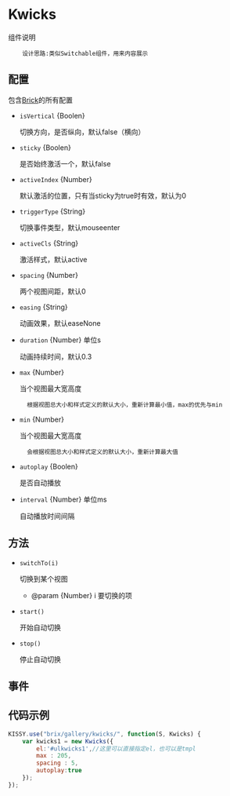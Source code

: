 # Kwicks

组件说明


        设计思路:类似Switchable组件，用来内容展示


## 配置

包含[Brick](/etaoux/brix/tree/master/docs/brick.md)的所有配置

* `isVertical` {Boolen}
	
	切换方向，是否纵向，默认false（横向）

* `sticky` {Boolen}
	
	是否始终激活一个，默认false

* `activeIndex` {Number}
	
	默认激活的位置，只有当sticky为true时有效，默认为0

* `triggerType` {String}
	
	切换事件类型，默认mouseenter

* `activeCls` {String}
	
	激活样式，默认active

* `spacing` {Number}
	
	两个视图间距，默认0

* `easing` {String}
	
	动画效果，默认easeNone

* `duration` {Number} 单位s
	
	动画持续时间，默认0.3

* `max` {Number} 
	
	当个视图最大宽高度

		根据视图总大小和样式定义的默认大小，重新计算最小值，max的优先与min

* `min` {Number} 
	
	当个视图最大宽高度

		会根据视图总大小和样式定义的默认大小，重新计算最大值

* `autoplay` {Boolen} 
	
	是否自动播放

* `interval` {Number} 单位ms
	
	自动播放时间间隔	


## 方法


* `switchTo(i)`

    切换到某个视图

    * @param  {Number} i 要切换的项


* `start()`

    开始自动切换

* `stop()`

    停止自动切换


## 事件

	

## 代码示例
		
```javascript
KISSY.use("brix/gallery/kwicks/", function(S, Kwicks) {
    var kwicks1 = new Kwicks({
        el:'#ulkwicks1',//这里可以直接指定el，也可以是tmpl
        max : 205,
        spacing : 5,
        autoplay:true
    });
});
```




